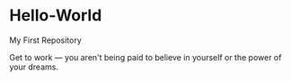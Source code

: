 # Hello-World
My First Repository

Get to work — you aren't being paid to believe in yourself or the power of your dreams. 
